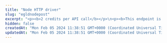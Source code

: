 ```yaml
---
title: "Node HTTP driver"
slug: "egldnodepost"
excerpt: "<p><b>2 credits per API call</b></p>\n<p><b>This endpoint is deprecated. Use the <a href=\"https://apidoc.tatum.io/tag/Node-RPC\" target=\"_blank\">HTTP-based JSON RPC driver</a> instead.</b></p><br/>\n<p>Use this endpoint URL as a http-based driver to connect directly to the EGLD node provided by Tatum.\nTo learn more about EGLD, visit the <a href=\"https://docs.elrond.com/sdk-and-tools/rest-api/nodes/\" target=\"_blank\">EGLD developer's guide</a>.</p>"
hidden: false
createdAt: "Mon Feb 05 2024 11:38:51 GMT+0000 (Coordinated Universal Time)"
updatedAt: "Mon Feb 05 2024 11:38:51 GMT+0000 (Coordinated Universal Time)"
---
```

